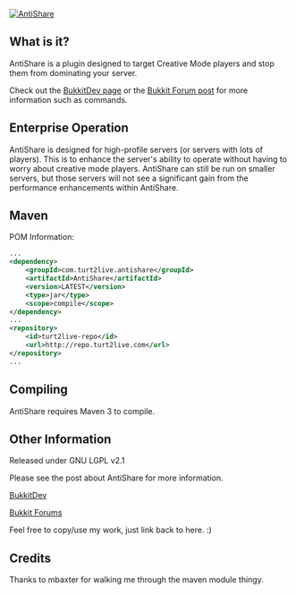 [![AntiShare](http://home.turt2live.com/AntiShare-BukkitDev-Logo.png)](http://dev.bukkit.org/server-mods/antishare)

What is it?
-----------

AntiShare is a plugin designed to target Creative Mode players and stop them from dominating your server.

Check out the [BukkitDev page](http://dev.bukkit.org/server-mods/antishare) or the [Bukkit Forum post](http://forums.bukkit.org/threads/56523) for more information such as commands.

Enterprise Operation
-----

AntiShare is designed for high-profile servers (or servers with lots of players). This is to enhance the server's ability to operate without having to worry about creative mode players. AntiShare can still be run on smaller servers, but those servers will not see a significant gain from the performance enhancements within AntiShare.

Maven
-----

POM Information:

```xml
...
<dependency>
    <groupId>com.turt2live.antishare</groupId>
    <artifactId>AntiShare</artifactId>
    <version>LATEST</version>
    <type>jar</type>
    <scope>compile</scope>
</dependency>
...
<repository>
	<id>turt2live-repo</id>
	<url>http://repo.turt2live.com</url>
</repository>
...
```

Compiling
---------

AntiShare requires Maven 3 to compile.

Other Information
-----------------

Released under GNU LGPL v2.1

Please see the post about AntiShare for more information.

[BukkitDev](http://dev.bukkit.org/server-mods/antishare)

[Bukkit Forums](http://forums.bukkit.org/threads/56523)

Feel free to copy/use my work, just link back to here. :)

Credits
------------------

Thanks to mbaxter for walking me through the maven module thingy.